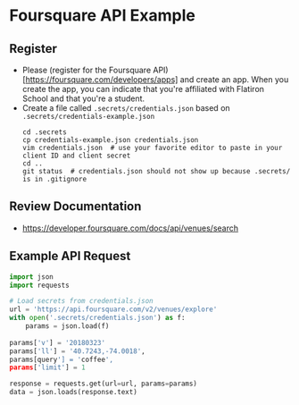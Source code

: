 # Foursquare API Example

## Register

* Please (register for the Foursquare API)[https://foursquare.com/developers/apps] and create an app. When you create the app, you can indicate that you're affiliated with Flatiron School and that you're a student. 
* Create a file called `.secrets/credentials.json` based on `.secrets/credentials-example.json`
  ```
  cd .secrets
  cp credentials-example.json credentials.json
  vim credentials.json  # use your favorite editor to paste in your client ID and client secret
  cd ..
  git status  # credentials.json should not show up because .secrets/ is in .gitignore
  ```

## Review Documentation

* https://developer.foursquare.com/docs/api/venues/search

## Example API Request

```python
import json
import requests

# Load secrets from credentials.json
url = 'https://api.foursquare.com/v2/venues/explore'
with open('.secrets/credentials.json') as f:
    params = json.load(f)
    
params['v'] = '20180323'
params['ll'] = '40.7243,-74.0018',
params[query'] = 'coffee',
params['limit'] = 1

response = requests.get(url=url, params=params)
data = json.loads(response.text)
```
